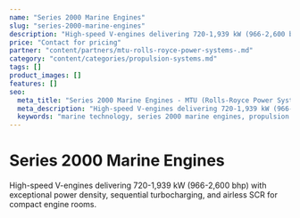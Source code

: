 ```yaml
---
name: "Series 2000 Marine Engines"
slug: "series-2000-marine-engines"
description: "High-speed V-engines delivering 720-1,939 kW (966-2,600 bhp) with exceptional power density, sequential turbocharging, and airless SCR for compact engine rooms."
price: "Contact for pricing"
partner: "content/partners/mtu-rolls-royce-power-systems-.md"
category: "content/categories/propulsion-systems.md"
tags: []
product_images: []
features: []
seo:
  meta_title: "Series 2000 Marine Engines - MTU (Rolls-Royce Power Systems) | Paul Thames"
  meta_description: "High-speed V-engines delivering 720-1,939 kW (966-2,600 bhp) with exceptional power density, sequential turbocharging, and airless SCR for compact eng"
  keywords: "marine technology, series 2000 marine engines, propulsion systems"
---
```


# Series 2000 Marine Engines

High-speed V-engines delivering 720-1,939 kW (966-2,600 bhp) with exceptional power density, sequential turbocharging, and airless SCR for compact engine rooms.




